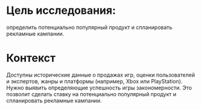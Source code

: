 # Цель исследования:
определить потенциально популярный продукт и спланировать рекламные кампании.
# Контекст
Доступны исторические данные о продажах игр, оценки пользователей и экспертов, жанры и платформы (например, Xbox или PlayStation).
Нужно выявить определяющие успешность игры закономерности. Это позволит сделать ставку на потенциально популярный продукт и спланировать рекламные кампании.
